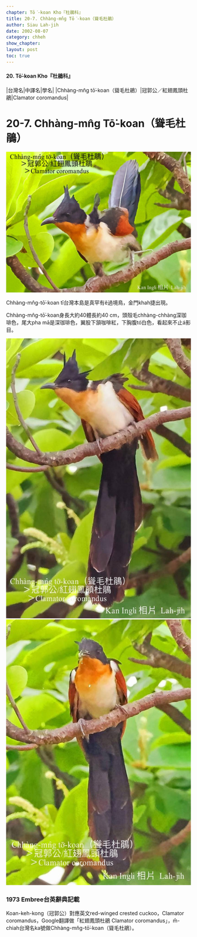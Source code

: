 ```yaml
---
chapter: Tō͘-koan Kho『杜鵑科』
title: 20-7. Chhàng-mn̂g Tō͘-koan（聳毛杜鵑）
author: Siau Lah-jih
date: 2002-08-07
category: chheh
show_chapter: 
layout: post
toc: true
---
```


#### 20. Tō͘-koan Kho『杜鵑科』


|台灣名|中譯名|學名|
|Chhàng-mn̂g tō͘-koan（聳毛杜鵑）|冠郭公／紅翅鳳頭杜鵑|Clamator coromandus|


# 20-7. Chhàng-mn̂g Tō͘-koan（聳毛杜鵑）

![](../too5/20/20-7-3.聳毛杜鵑4137.jpg)


Chhàng-mn̂g-tō͘-koan tī台灣本島是真罕有ê過境鳥，金門khah捷出現。

Chhàng-mn̂g-tō͘-koan身長大約40體長約40 cm，頭殼毛chhàng-chhàng深珈琲色，尾大pha mā是深珈琲色，翼股下頷咖啡紅，下胸腹tó͘白色，看起來不止á影目。


![](../too5/20/20-7-1.聳毛杜鵑4135.jpg)
![](../too5/20/20-7-2.聳毛杜鵑4136.jpg)



### 1973 Embree台英辭典記載

Koan-keh-kong（冠郭公）對應英文red-winged crested cuckoo，Clamator coromandus，Google翻譯做「紅翅鳳頭杜鵑 Clamator coromandus」，m̄-chiah台灣名ka號做Chhàng-mn̂g-tō͘-koan（聳毛杜鵑）。



